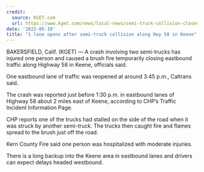 ```yaml
---
credit:
  source: KGET.com
  url: https://www.kget.com/news/local-news/semi-truck-collision-closes-eastbound-lanes-along-hwy-58-in-keene/
date: '2022-05-19'
title: "1 lane opens after semi-truck collision along Hwy 58 in Keene"
---
```

BAKERSFIELD, Calif. (KGET) — A crash involving two semi-trucks has injured one person and caused a brush fire temporarily closing eastbound traffic along Highway 58 in Keene, officials said.

One eastbound lane of traffic was reopened at around 3:45 p.m., Caltrans said.

The crash was reported just before 1:30 p.m. in eastbound lanes of Highway 58 about 2 miles east of Keene, according to CHP’s Traffic Incident Information Page.

CHP reports one of the trucks had stalled on the side of the road when it was struck by another semi-truck. The trucks then caught fire and flames spread to the brush just off the road.

Kern County Fire said one person was hospitalized with moderate injuries.

There is a long backup into the Keene area in eastbound lanes and drivers can expect delays headed westbound.
